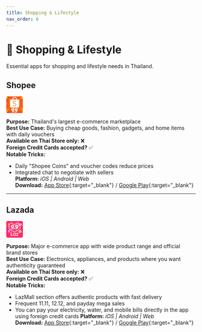 ```yaml
---
title: Shopping & Lifestyle
nav_order: 6
---
```


# 🛒 Shopping & Lifestyle

Essential apps for shopping and lifestyle needs in Thailand.

## Shopee

<img src="icons/shopee.png" alt="Shopee icon" width="44" height="44" style="vertical-align:text-bottom;border-radius:4px"/>

**Purpose:** Thailand's largest e-commerce marketplace  
**Best Use Case:** Buying cheap goods, fashion, gadgets, and home items with daily vouchers  
**Available on Thai Store only:** ❌  
**Foreign Credit Cards accepted?** ✅  
**Notable Tricks:**  
- Daily "Shopee Coins" and voucher codes reduce prices  
- Integrated chat to negotiate with sellers  
**Platform:** *iOS | Android | Web*  
**Download:** [App Store](https://apps.apple.com/th/app/shopee-th/id959841449){:target="_blank"} / [Google Play](https://play.google.com/store/apps/details?id=com.shopee.th){:target="_blank"}

---

## Lazada

<img src="icons/lazada.jpg" alt="Lazada icon" width="44" height="44" style="vertical-align:text-bottom;border-radius:4px"/>

**Purpose:** Major e-commerce app with wide product range and official brand stores  
**Best Use Case:** Electronics, appliances, and products where you want authenticity guaranteed  
**Available on Thai Store only:** ❌  
**Foreign Credit Cards accepted?** ✅  
**Notable Tricks:**  
- LazMall section offers authentic products with fast delivery  
- Frequent 11.11, 12.12, and payday mega sales  
- You can pay your electricity, water, and mobile bills directly in the app using foreign credit cards
**Platform:** *iOS | Android | Web*  
**Download:** [App Store](https://apps.apple.com/th/app/lazada-th/id785385147){:target="_blank"} / [Google Play](https://play.google.com/store/apps/details?id=com.lazada.android){:target="_blank"}